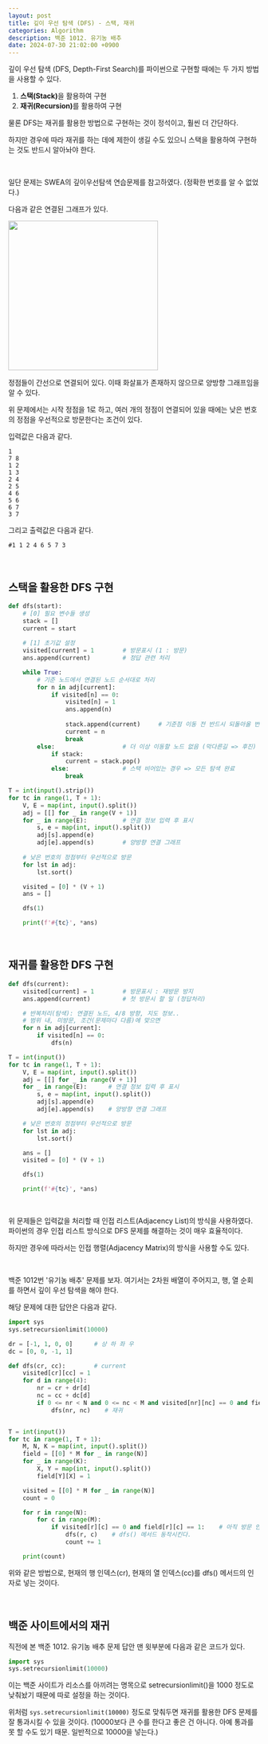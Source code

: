 ```yaml
---
layout: post
title: 깊이 우선 탐색 (DFS) - 스택, 재귀
categories: Algorithm
description: 백준 1012. 유기농 배추
date: 2024-07-30 21:02:00 +0900
---
```

깊이 우선 탐색 (DFS, Depth-First Search)를 파이썬으로 구현할 때에는 두 가지 방법을 사용할 수 있다.

1. <b>스택(Stack)</b>을 활용하여 구현
2. <b>재귀(Recursion)</b>를 활용하여 구현

물론 DFS는 재귀를 활용한 방법으로 구현하는 것이 정석이고, 훨씬 더 간단하다.

하지만 경우에 따라 재귀를 하는 데에 제한이 생길 수도 있으니 스택을 활용하여 구현하는 것도 반드시 알아놔야 한다.

<br>

일단 문제는 SWEA의 깊이우선탐색 연습문제를 참고하였다. (정확한 번호를 알 수 없었다.)

다음과 같은 연결된 그래프가 있다.

<img src="https://github.com/user-attachments/assets/7269d0b6-5bcd-4469-968d-cc275ff0f66b" width="300px" />

정점들이 간선으로 연결되어 있다. 이때 화살표가 존재하지 않으므로 양방향 그래프임을 알 수 있다.

위 문제에서는 시작 정점을 1로 하고, 여러 개의 정점이 연결되어 있을 때에는 낮은 번호의 정점을 우선적으로 방문한다는 조건이 있다.

입력값은 다음과 같다.

```
1
7 8
1 2
1 3
2 4
2 5
4 6
5 6
6 7
3 7
```

그리고 출력값은 다음과 같다.

```
#1 1 2 4 6 5 7 3
```

<br>

## 스택을 활용한 DFS 구현

```python
def dfs(start):
    # [0] 필요 변수들 생성
    stack = []
    current = start
    
    # [1] 초기값 설정
    visited[current] = 1        # 방문표시 (1 : 방문)
    ans.append(current)         # 정답 관련 처리

    while True:
        # 기준 노드에서 연결된 노드 순서대로 처리
        for n in adj[current]:
            if visited[n] == 0:
                visited[n] = 1
                ans.append(n)
                
                stack.append(current)     # 기준점 이동 전 반드시 되돌아올 번호 저장
                current = n
                break
        else:                   # 더 이상 이동할 노드 없음 (막다른길 => 후진)
            if stack:
                current = stack.pop()
            else:               # 스택 비어있는 경우 => 모든 탐색 완료
                break

T = int(input().strip())
for tc in range(1, T + 1):
    V, E = map(int, input().split())
    adj = [[] for _ in range(V + 1)]
    for _ in range(E):          # 연결 정보 입력 후 표시
        s, e = map(int, input().split())
        adj[s].append(e)
        adj[e].append(s)        # 양방향 연결 그래프
        
    # 낮은 번호의 정점부터 우선적으로 방문
    for lst in adj:
        lst.sort()

    visited = [0] * (V + 1)    
    ans = []

    dfs(1)

    print(f'#{tc}', *ans)
```

<br>

## 재귀를 활용한 DFS 구현

```python
def dfs(current):
    visited[current] = 1        # 방문표시 : 재방문 방지
    ans.append(current)         # 첫 방문시 할 일 (정답처리)

    # 반복처리(탐색): 연결된 노드, 4/8 방향, 지도 정보..
    # 범위 내, 미방문, 조건(문제마다 다름)에 맞으면
    for n in adj[current]:
        if visited[n] == 0:
            dfs(n)

T = int(input())
for tc in range(1, T + 1):
    V, E = map(int, input().split())
    adj = [[] for _ in range(V + 1)]
    for _ in range(E):      # 연결 정보 입력 후 표시
        s, e = map(int, input().split())
        adj[s].append(e)
        adj[e].append(s)    # 양방향 연결 그래프

    # 낮은 번호의 정점부터 우선적으로 방문
    for lst in adj:
        lst.sort()

    ans = []
    visited = [0] * (V + 1)

    dfs(1)

    print(f'#{tc}', *ans)
```

<br>

위 문제들은 입력값을 처리할 때 인접 리스트(Adjacency List)의 방식을 사용하였다. 파이썬의 경우 인접 리스트 방식으로 DFS 문제를 해결하는 것이 매우 효율적이다.

하지만 경우에 따라서는 인접 행렬(Adjacency Matrix)의 방식을 사용할 수도 있다.

<br>

백준 1012번 '유기농 배추' 문제를 보자. 여기서는 2차원 배열이 주어지고, 행, 열 순회를 하면서 깊이 우선 탐색을 해야 한다.

해당 문제에 대한 답안은 다음과 같다.

```python
import sys
sys.setrecursionlimit(10000)

dr = [-1, 1, 0, 0]      # 상 하 좌 우
dc = [0, 0, -1, 1]

def dfs(cr, cc):        # current
    visited[cr][cc] = 1
    for d in range(4):
        nr = cr + dr[d]
        nc = cc + dc[d]
        if 0 <= nr < N and 0 <= nc < M and visited[nr][nc] == 0 and field[nr][nc] == 1:
            dfs(nr, nc)    # 재귀


T = int(input())
for tc in range(1, T + 1):
    M, N, K = map(int, input().split())
    field = [[0] * M for _ in range(N)]
    for _ in range(K):
        X, Y = map(int, input().split())
        field[Y][X] = 1

    visited = [[0] * M for _ in range(N)]
    count = 0

    for r in range(N):
        for c in range(M):
            if visited[r][c] == 0 and field[r][c] == 1:    # 아직 방문 안 했고, 배추이면
                dfs(r, c)    # dfs() 메서드 동작시킨다.
                count += 1

    print(count)
```

위와 같은 방법으로, 현재의 행 인덱스(cr), 현재의 열 인덱스(cc)를 dfs() 메서드의 인자로 넣는 것이다.

<br>

## 백준 사이트에서의 재귀

직전에 본 백준 1012. 유기농 배추 문제 답안 맨 윗부분에 다음과 같은 코드가 있다.

```python
import sys
sys.setrecursionlimit(10000)
```

이는 백준 사이트가 리소스를 아끼려는 명목으로 setrecursionlimit()을 1000 정도로 낮춰놨기 때문에 따로 설정을 하는 것이다.

위처럼 ```sys.setrecursionlimit(10000)``` 정도로 맞춰두면 재귀를 활용한 DFS 문제를 잘 통과시킬 수 있을 것이다. (10000보다 큰 수를 한다고 좋은 건 아니다. 아예 통과를 못 할 수도 있기 때문. 일반적으로 10000을 넣는다.)
